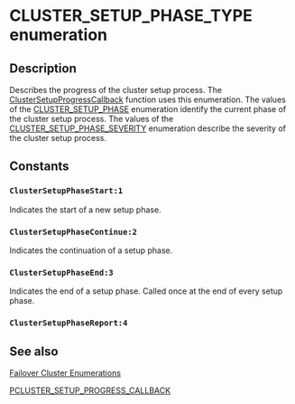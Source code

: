 # CLUSTER_SETUP_PHASE_TYPE enumeration

## Description

Describes the progress of the cluster setup process. The
[ClusterSetupProgressCallback](https://learn.microsoft.com/windows/desktop/api/clusapi/nc-clusapi-pcluster_setup_progress_callback) function
uses this enumeration. The values of the
[CLUSTER_SETUP_PHASE](https://learn.microsoft.com/windows/desktop/api/clusapi/ne-clusapi-cluster_setup_phase) enumeration identify the current
phase of the cluster setup process. The values of the
[CLUSTER_SETUP_PHASE_SEVERITY](https://learn.microsoft.com/windows/desktop/api/clusapi/ne-clusapi-cluster_setup_phase_severity) enumeration
describe the severity of the cluster setup process.

## Constants

### `ClusterSetupPhaseStart:1`

Indicates the start of a new setup phase.

### `ClusterSetupPhaseContinue:2`

Indicates the continuation of a setup phase.

### `ClusterSetupPhaseEnd:3`

Indicates the end of a setup phase. Called once at the end of every setup phase.

### `ClusterSetupPhaseReport:4`

## See also

[Failover Cluster Enumerations](https://learn.microsoft.com/previous-versions/windows/desktop/mscs/cluster-enumerations)

[PCLUSTER_SETUP_PROGRESS_CALLBACK](https://learn.microsoft.com/windows/desktop/api/clusapi/nc-clusapi-pcluster_setup_progress_callback)